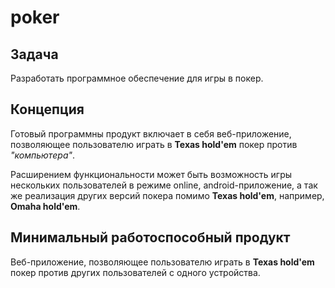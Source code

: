 # poker

## Задача

Разработать программное обеспечение для игры в покер.

## Концепция

Готовый программны продукт включает в себя веб-приложение, позволяющее пользователю играть в __Texas hold'em__ покер против _"компьютера"_. 

Расширением функциональности может быть возможность игры нескольких пользователей в режиме online, android-приложение, а так же реализация других версий покера помимо __Texas hold'em__, например, __Omaha hold'em__.

## Минимальный работоспособный продукт

Веб-приложение, позволяющее пользователю играть в __Texas hold'em__ покер против других пользователей с одного устройства.
